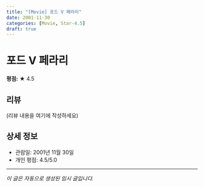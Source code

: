 ```yaml
---
title: "[Movie] 포드 V 페라리"
date: 2001-11-30
categories: [Movie, Star-4.5]
draft: true
---
```


# 포드 V 페라리

**평점:** ★ 4.5

## 리뷰

(리뷰 내용을 여기에 작성하세요)

## 상세 정보

- 관람일: 2001년 11월 30일
- 개인 평점: 4.5/5.0

---

*이 글은 자동으로 생성된 임시 글입니다.*
